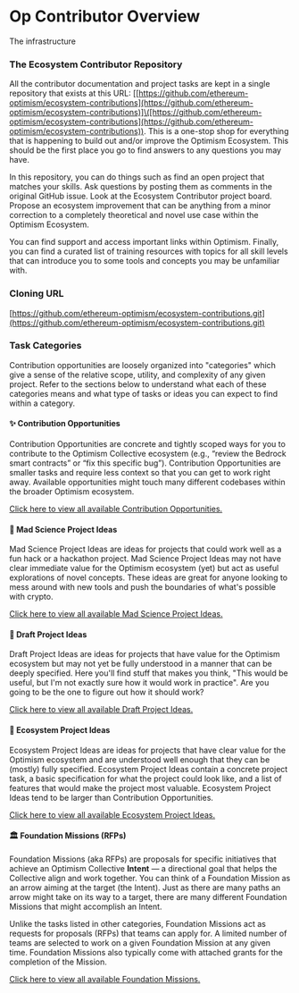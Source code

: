 # Op Contributor Overview

The infrastructure&#x20;

### The Ecosystem Contributor Repository

All the contributor documentation and project tasks are kept in a single repository that exists at this URL:  \[[https://github.com/ethereum-optimism/ecosystem-contributions](https://github.com/ethereum-optimism/ecosystem-contributions)]\([https://github.com/ethereum-optimism/ecosystem-contributions](https://github.com/ethereum-optimism/ecosystem-contributions)).   This is a one-stop shop for everything that is happening to build out and/or improve the Optimism Ecosystem.  This should be the first place you go to find answers to any questions you may have. &#x20;

In this repository, you can do things such as find an open project that matches your skills.  Ask questions by posting them as comments in the original GitHub issue.  Look at the Ecosystem Contributor project board.  Propose an ecosystem improvement that can be anything from a minor correction to a completely theoretical and novel use case within the Optimism Ecosystem.

You can find support and access important links within Optimism.  Finally, you can find a curated list of training resources with topics for all skill levels that can introduce you to some tools and concepts you may be unfamiliar with.

### Cloning URL

[https://github.com/ethereum-optimism/ecosystem-contributions.git](https://github.com/ethereum-optimism/ecosystem-contributions.git)

### Task Categories

Contribution opportunities are loosely organized into "categories" which give a sense of the relative scope, utility, and complexity of any given project. Refer to the sections below to understand what each of these categories means and what type of tasks or ideas you can expect to find within a category.

#### ✨ Contribution Opportunities

Contribution Opportunities are concrete and tightly scoped ways for you to contribute to the Optimism Collective ecosystem (e.g., “review the Bedrock smart contracts” or “fix this specific bug”). Contribution Opportunities are smaller tasks and require less context so that you can get to work right away. Available opportunities might touch many different codebases within the broader Optimism ecosystem.

[Click here to view all available Contribution Opportunities.](https://github.com/ethereum-optimism/ecosystem-contributions/issues?q=is%3Aissue+is%3Aopen+label%3A%22Contribution+Opportunity%22)

#### 🧪 Mad Science Project Ideas

Mad Science Project Ideas are ideas for projects that could work well as a fun hack or a hackathon project. Mad Science Project Ideas may not have clear immediate value for the Optimism ecosystem (yet) but act as useful explorations of novel concepts. These ideas are great for anyone looking to mess around with new tools and push the boundaries of what's possible with crypto.

[Click here to view all available Mad Science Project Ideas.](https://github.com/ethereum-optimism/ecosystem-contributions/issues?q=is%3Aissue+is%3Aopen+label%3A%22Mad+Science+Project+Idea%22)

#### 📝 Draft Project Ideas

Draft Project Ideas are ideas for projects that have value for the Optimism ecosystem but may not yet be fully understood in a manner that can be deeply specified. Here you'll find stuff that makes you think, "This would be useful, but I'm not exactly sure how it would work in practice". Are you going to be the one to figure out how it should work?

[Click here to view all available Draft Project Ideas.](https://github.com/ethereum-optimism/ecosystem-contributions/issues?q=is%3Aissue+is%3Aopen+label%3A%22Draft+Project+Idea%22)

#### 🔴 Ecosystem Project Ideas

Ecosystem Project Ideas are ideas for projects that have clear value for the Optimism ecosystem and are understood well enough that they can be (mostly) fully specified.  Ecosystem Project Ideas contain a concrete project task, a basic specification for what the project could look like, and a list of features that would make the project most valuable.  Ecosystem Project Ideas tend to be larger than Contribution Opportunities.

[Click here to view all available Ecosystem Project Ideas.](https://github.com/ethereum-optimism/ecosystem-contributions/issues?q=is%3Aissue+is%3Aopen+label%3A%22Ecosystem+Project+Idea%22)

#### 🏛️ Foundation Missions (RFPs)

Foundation Missions (aka RFPs) are proposals for specific initiatives that achieve an Optimism Collective **Intent** — a directional goal that helps the Collective align and work together.  You can think of a Foundation Mission as an arrow aiming at the target (the Intent).  Just as there are many paths an arrow might take on its way to a target, there are many different Foundation Missions that might accomplish an Intent.

Unlike the tasks listed in other categories, Foundation Missions act as requests for proposals (RFPs) that teams can apply for.  A limited number of teams are selected to work on a given Foundation Mission at any given time.  Foundation Missions also typically come with attached grants for the completion of the Mission.

[Click here to view all available Foundation Missions.](https://github.com/ethereum-optimism/ecosystem-contributions/issues?q=is%3Aissue+is%3Aopen+label%3A%22Foundation+Mission+%28RFP%29%22)
